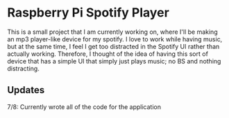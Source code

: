 # Raspberry Pi Spotify Player

This is a small project that I am currently working on, where I'll be making an mp3 player-like device for my spotify. 
I love to work while having music, but at the same time, I feel I get too distracted in the Spotify UI rather than
actually working. Therefore, I thought of the idea of having this sort of device that has a simple UI that simply
just plays music; no BS and nothing distracting.

## Updates

7/8: Currently wrote all of the code for the application
